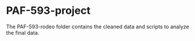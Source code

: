 # PAF-593-project

The PAF-593-rodeo folder contains the cleaned data and scripts to analyze the final data.
